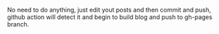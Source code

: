 No need to do anything, just edit yout posts and then commit and push, github action will detect it and begin to build blog and push to gh-pages branch.